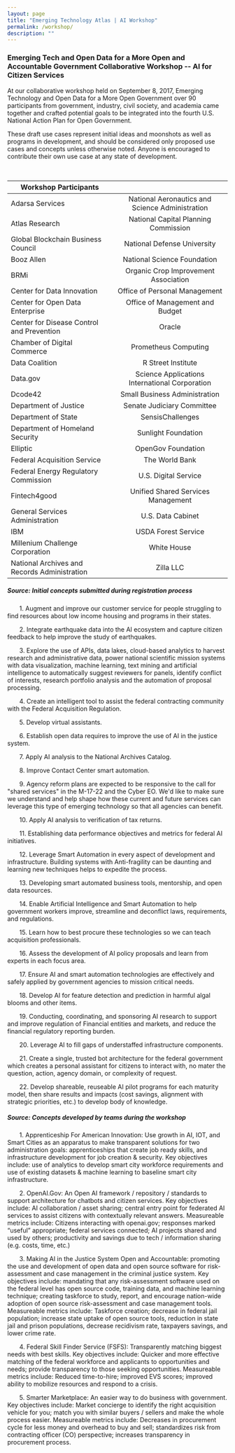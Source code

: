 ```yaml
---
layout: page
title: "Emerging Technology Atlas | AI Workshop"
permalink: /workshop/
description: ""
---
```


### Emerging Tech and Open Data for a More Open and Accountable Government Collaborative Workshop -- AI for Citizen Services 


<p>At our collaborative workshop held on September 8, 2017, Emerging Technology and Open Data for a More Open Government over 90 participants from government, industry, civil society, and academia came together and crafted potential goals to be integrated into the fourth U.S. National Action Plan for Open Government.</p>

<p>These draft use cases represent initial ideas and moonshots as well as programs in development, and should be considered only proposed use cases and concepts unless otherwise noted. Anyone is encouraged to contribute their own use case at any state of development.</p>

<p> <br> </p>

|                                      Workshop Participants                                       ||                                   
| ------------------------------------------------|:-----------------------------------------------:|
| Adarsa Services                                 | National Aeronautics and Science Administration |
| Atlas Research                                  | National Capital Planning Commission            |
| Global Blockchain Business Council              | National Defense University                     |
| Booz Allen                                      | National Science Foundation                     |
| BRMi                                            | Organic Crop Improvement Association            |
| Center for Data Innovation                      | Office of Personal Management                   |
| Center for Open Data Enterprise                 | Office of Management and Budget                 |
| Center for Disease Control and Prevention       | Oracle                                          |
| Chamber of Digital Commerce                     | Prometheus Computing                            |
| Data Coalition                                  | R Street Institute                              |
| Data.gov                                        | Science Applications International Corporation  |
| Dcode42                                         | Small Business Administration                   |
| Department of Justice                           | Senate Judiciary Committee                      |
| Department of State                             | SensisChallenges                                |
| Department of Homeland Security                 | Sunlight Foundation                             |
| Elliptic                                        | OpenGov Foundation                              |
| Federal Acquisition Service                     | The World Bank                                  |
| Federal Energy Regulatory Commission            | U.S. Digital Service                            |
| Fintech4good                                    | Unified Shared Services Management              |
| General Services Administration                 | U.S. Data Cabinet                               |
| IBM                                             | USDA Forest Service                             |
| Millenium Challenge Corporation                 | White House                                     |
| National Archives and Records Administration    | Zilla LLC                                       |




##### Source: Initial concepts submitted during registration process

<p>&nbsp;&nbsp;&nbsp;&nbsp;&nbsp;&nbsp; 1. Augment and improve our customer service for people struggling to find resources about low income housing and programs in their states.</p>

<p>&nbsp;&nbsp;&nbsp;&nbsp;&nbsp;&nbsp; 2. Integrate earthquake data into the AI ecosystem and capture citizen feedback to help improve the study of earthquakes.</p>

<p>&nbsp;&nbsp;&nbsp;&nbsp;&nbsp;&nbsp; 3. Explore the use of APIs, data lakes, cloud-based analytics to harvest research and administrative data, power national scientific mission systems with data visualization, machine learning, text mining and artificial intelligence to automatically suggest reviewers for panels, identify conflict of interests, research portfolio analysis and the automation of proposal processing.</p>

<p>&nbsp;&nbsp;&nbsp;&nbsp;&nbsp;&nbsp; 4. Create an intelligent tool to assist the federal contracting community with the Federal Acquisition Regulation.</p>  

<p>&nbsp;&nbsp;&nbsp;&nbsp;&nbsp;&nbsp; 5. Develop virtual assistants.</p> 

<p>&nbsp;&nbsp;&nbsp;&nbsp;&nbsp;&nbsp; 6. Establish open data requires to improve the use of AI in the justice system. </p> 

<p>&nbsp;&nbsp;&nbsp;&nbsp;&nbsp;&nbsp; 7. Apply AI analysis to the National Archives Catalog.</p> 

<p>&nbsp;&nbsp;&nbsp;&nbsp;&nbsp;&nbsp; 8. Improve Contact Center smart automation.</p> 

<p>&nbsp;&nbsp;&nbsp;&nbsp;&nbsp;&nbsp; 9. Agency reform plans are expected to be responsive to the call for "shared services" in the M-17-22 and the Cyber EO. We'd like to make sure we understand and help shape how these current and future services can leverage this type of emerging technology so that all agencies can benefit.</p> 

<p>&nbsp;&nbsp;&nbsp;&nbsp;&nbsp;&nbsp; 10. Apply AI analysis to verification of tax returns.</p> 

<p>&nbsp;&nbsp;&nbsp;&nbsp;&nbsp;&nbsp; 11. Establishing data performance objectives and metrics for federal AI initiatives.</p>

<p>&nbsp;&nbsp;&nbsp;&nbsp;&nbsp;&nbsp; 12. Leverage Smart Automation in every aspect of development and infrastructure. Building systems with Anti-fragility can be daunting and learning new techniques helps to expedite the process.</p> 

<p>&nbsp;&nbsp;&nbsp;&nbsp;&nbsp;&nbsp; 13. Developing smart automated business tools, mentorship, and open data resources.</p> 

<p>&nbsp;&nbsp;&nbsp;&nbsp;&nbsp;&nbsp; 14. Enable Artificial Intelligence and Smart Automation to help government workers improve, streamline and deconflict laws, requirements, and regulations.</p> 

<p>&nbsp;&nbsp;&nbsp;&nbsp;&nbsp;&nbsp; 15. Learn how to best procure these technologies so we can teach acquisition professionals.</p> 

<p>&nbsp;&nbsp;&nbsp;&nbsp;&nbsp;&nbsp; 16. Assess the development of AI policy proposals and learn from experts in each focus area.</p>

<p>&nbsp;&nbsp;&nbsp;&nbsp;&nbsp;&nbsp; 17. Ensure AI and smart automation technologies are effectively and safely applied by government agencies to mission critical needs.</p>

<p>&nbsp;&nbsp;&nbsp;&nbsp;&nbsp;&nbsp; 18. Develop AI for feature detection and prediction in harmful algal blooms and other items.</p> 

<p>&nbsp;&nbsp;&nbsp;&nbsp;&nbsp;&nbsp; 19. Conducting, coordinating, and sponsoring AI research to support and improve regulation of Financial entities and markets, and reduce the financial regulatory reporting burden.</p>

<p>&nbsp;&nbsp;&nbsp;&nbsp;&nbsp;&nbsp; 20. Leverage AI to fill gaps of understaffed infrastructure components.</p> 

<p>&nbsp;&nbsp;&nbsp;&nbsp;&nbsp;&nbsp; 21. Create a single, trusted bot architecture for the federal government which creates a personal assistant for citizens to interact with, no mater the question, action, agency domain, or complexity of request.</p>

<p>&nbsp;&nbsp;&nbsp;&nbsp;&nbsp;&nbsp; 22. Develop shareable, reuseable AI pilot programs for each maturity model, then share results and impacts (cost savings, alignment with strategic priorities, etc.) to develop body of knowledge.</p> 

##### Source: Concepts developed by teams during the workshop 

<p>&nbsp;&nbsp;&nbsp;&nbsp;&nbsp;&nbsp; 1. Apprenticeship For American Innovation: Use growth in AI, IOT, and Smart Cities as an apparatus to make transparent solutions for two administration goals: apprenticeships that create job ready skills, and infrastructure development for job creation & security. Key objectives include: use of analytics to develop smart city workforce requirements and use of existing datasets & machine learning to baseline smart city infrastructure.</p> 

<p>&nbsp;&nbsp;&nbsp;&nbsp;&nbsp;&nbsp; 2. OpenAI.Gov: An Open AI framework / repository / standards to support architecture for chatbots and citizen services. Key objectives include: AI collaboration / asset sharing; central entry point for federated AI services to assist citizens with contextually relevant answers. Measureable metrics include: Citizens interacting with openai.gov; responses marked “useful” appropriate; federal services connected; AI projects shared and used by others; productivity and savings due to tech / information sharing (e.g. costs, time, etc.)</p> 

<p>&nbsp;&nbsp;&nbsp;&nbsp;&nbsp;&nbsp; 3. Making AI in the Justice System Open and Accountable: promoting the use and development of open data and open source software for risk-assessment and case management in the criminal justice system. Key objectives include: mandating that any risk-assessment software used on the federal level has open source code, training data, and machine learning technique; creating taskforce to study, report, and encourage nation-wide adoption of open source risk-assessment and case management tools. Measureable metrics include: Taskforce creation; decrease in federal jail population; increase state uptake of open source tools, reduction in state jail and prison populations, decrease recidivism rate, taxpayers savings, and lower crime rate.</p> 

<p>&nbsp;&nbsp;&nbsp;&nbsp;&nbsp;&nbsp; 4. Federal Skill Finder Service (FSFS): Transparently matching biggest needs with best skills. Key objectives include: Quicker and more effective matching of the federal workforce and applicants to opportunities and needs; provide transparency to those seeking opportunities. Measureable metrics include: Reduced time-to-hire; improved EVS scores; improved ability to mobilize resources and respond to a crisis.</p> 

<p>&nbsp;&nbsp;&nbsp;&nbsp;&nbsp;&nbsp; 5. Smarter Marketplace: An easier way to do business with government. Key objectives include: Market concierge to identify the right acquisition vehicle for you; match you with similar buyers / sellers and make the whole process easier. Measureable metrics include: Decreases in procurement cycle for less money and overhead to buy and sell; standardizes risk from contracting officer (CO) perspective; increases transparency in procurement process.</p> 
